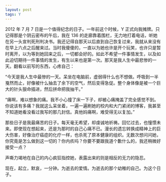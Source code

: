 ```yaml
---
layout: post
tags: Y
---
```


2012 年 7 月 7 日是一个值得纪念的日子。一年前这个时候，Y 正式向我摊牌。只记得那是个阴云密布的午后，我在 136 的走廊靠着围栏，无力地打着电话，听她在另一头宣判死刑判决书。我还记得自那天以后直到自己恢复过来，我就从来没有在早上六点之后醒来过。当时我傻傻的，一直以为她也许是开个玩笑，也许只是暂时离开，以为等到她回来之后，一切都会好的。如此不希望一件事情发生，以及如此迫切期待一件事情的发生，有生以来也是第一次。那天是我人生中最悲惨的一天。翻看以前写的东西，心疼自己：

“今天是我人生中最惨的一天。呆坐在电脑前，虚弱得什么也不想做。呼吸到一半戛然而止，好像被什么抽去了余下的空气，然后变得急促。整个身体像是被一个巨大的针头狠命插进，然后拼命把我抽干。”

“痛啊，难以想象的痛。我不小心撞了床一下子，却被心痛掩盖了完全感觉不到。你说该有多痛？我就这么呆坐着，一遍一遍刷她的校内和大门紧闭的博客，我甚至不知道她看没看过我写的那几封信。真他妈痛啊，难受得无以复加。”

那些日子是我最痛苦的日子。每天毫无希望，却虔诚地祈祷。回忆过去，也憧憬未来。即使现在想起来，还是为那时的自己心痛不已。漫长的遗忘转换成精神上的巨大伤害，好像治疗癌症的化疗一样，也杀死了原本健康的组织。无数次想问问她，你究竟是怎么做到这一切的？你内疚吗？你要不要跟我道个歉什么的，我还稍微好接受一点？

声嘶力竭地在自己的内心疯狂指控她，表露出来的则是相反的无力的隐忍。

现在，起立，默哀，一分钟。为逝去的爱情。为逝去的那个幼稚的自己。为这个日子。
